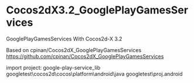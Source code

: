 Cocos2dX3.2_GooglePlayGamesServices
===================================

GooglePlayGamesServices With Cocos2d-X 3.2

Based on 
cpinan/Cocos2dX_GooglePlayGamesServices 
https://github.com/cpinan/Cocos2dX_GooglePlayGamesServices

import project:
google-play-service_lib
googletest\cocos2d\cocos\platform\android\java
googletest\proj.android
